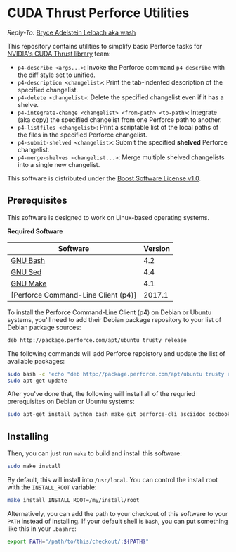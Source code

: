 <!--
Copyright (c) 2017-8 NVIDIA Corporation
Reply-To: Bryce Adelstein Lelbach aka wash <brycelelbach@gmail.com>

Distributed under the Boost Software License v1.0 (boost.org/LICENSE_1_0.txt)
-->

# CUDA Thrust Perforce Utilities

*Reply-To:* [Bryce Adelstein Lelbach aka wash](brycelelbach@gmail.com)

This repository contains utilities to simplify basic Perforce tasks for 
  [NVIDIA's CUDA Thrust library] team:

- `p4-describe <args...>`: Invoke the Perforce command `p4 describe` with the diff style set to unified.
- `p4-description <changelist>`: Print the tab-indented description of the specified changelist.
- `p4-delete <changelist>`: Delete the specified changelist even if it has a shelve.
- `p4-integrate-change <changelist> <from-path> <to-path>`: Integrate (aka copy) the specified changelist from one Perforce path to another.
- `p4-listfiles <changelist>`: Print a scriptable list of the local paths of the files in the specified Perforce changelist.
- `p4-submit-shelved <changelist>`: Submit the specified **shelved** Perforce changelist.
- `p4-merge-shelves <changelist...>`: Merge multiple shelved changelists into a single new changelist.

This software is distributed under the [Boost Software License v1.0].

## Prerequisites

This software is designed to work on Linux-based operating systems.

**Required Software**

| Software                            | Version  |
| ----------------------------------- | -------- |
| [GNU Bash]                          | 4.2      |
| [GNU Sed]                           | 4.4      |
| [GNU Make]                          | 4.1      |
| [Perforce Command-Line Client (p4)] | 2017.1   |

To install the Perforce Command-Line Client (p4) on Debian or Ubuntu
  systems, you'll need to add their Debian package repository to your list of
  Debian package sources:

```bash
deb http://package.perforce.com/apt/ubuntu trusty release
```

The following commands will add Perforce repoistory and update the list of
  available packages:

```bash
sudo bash -c 'echo "deb http://package.perforce.com/apt/ubuntu trusty release" > /etc/apt/sources.list.d/perforce.list'
sudo apt-get update
```

After you've done that, the following will install all of the requried
  prerequisites on Debian or Ubuntu systems:

```bash
sudo apt-get install python bash make git perforce-cli asciidoc docbook xmlto
```

## Installing

Then, you can just run `make` to build and install this software:

```bash
sudo make install
```

By default, this will install into `/usr/local`.
You can control the install root with the `INSTALL_ROOT` variable:

```bash
make install INSTALL_ROOT=/my/install/root
```

Alternatively, you can add the path to your checkout of this software to your `PATH` instead of installing.
If your default shell is `bash`, you can put something like this in your `.bashrc`:

```bash
export PATH="/path/to/this/checkout/:${PATH}"
```

[NVIDIA's CUDA Thrust library]:             https://thrust.github.com
[Boost Software License v1.0]:              https://boost.org/LICENSE_1_0.txt 
[GNU Bash]:                                 https://www.gnu.org/software/bash
[GNU Sed]:                                  https://www.gnu.org/software/sed
[GNU Make]:                                 https://www.gnu.org/software/make
[Perforce Helix Command-Line Client (p4)]:  https://www.perforce.com/downloads/helix-command-line-client-p4

